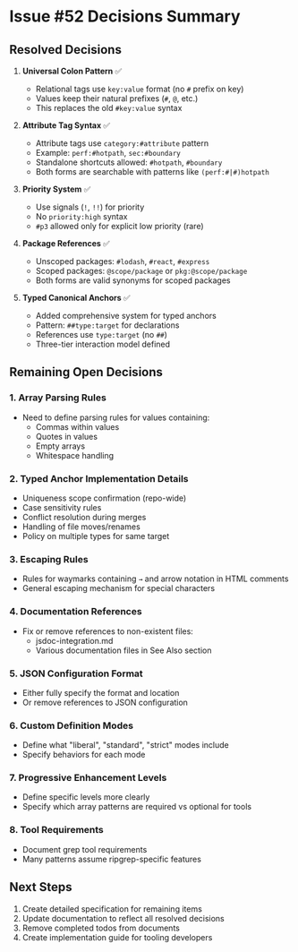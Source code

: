 <!-- tldr ::: Summary of Issue #52 decisions made and remaining items -->

# Issue #52 Decisions Summary

## Resolved Decisions

1. **Universal Colon Pattern** ✅
   - Relational tags use `key:value` format (no `#` prefix on key)
   - Values keep their natural prefixes (`#`, `@`, etc.)
   - This replaces the old `#key:value` syntax

2. **Attribute Tag Syntax** ✅
   - Attribute tags use `category:#attribute` pattern
   - Example: `perf:#hotpath`, `sec:#boundary`
   - Standalone shortcuts allowed: `#hotpath`, `#boundary`
   - Both forms are searchable with patterns like `(perf:#|#)hotpath`

3. **Priority System** ✅
   - Use signals (`!`, `!!`) for priority
   - No `priority:high` syntax
   - `#p3` allowed only for explicit low priority (rare)

4. **Package References** ✅
   - Unscoped packages: `#lodash`, `#react`, `#express`
   - Scoped packages: `@scope/package` or `pkg:@scope/package`
   - Both forms are valid synonyms for scoped packages

5. **Typed Canonical Anchors** ✅
   - Added comprehensive system for typed anchors
   - Pattern: `##type:target` for declarations
   - References use `type:target` (no `##`)
   - Three-tier interaction model defined

## Remaining Open Decisions

### 1. Array Parsing Rules
- Need to define parsing rules for values containing:
  - Commas within values
  - Quotes in values
  - Empty arrays
  - Whitespace handling

### 2. Typed Anchor Implementation Details
- Uniqueness scope confirmation (repo-wide)
- Case sensitivity rules
- Conflict resolution during merges
- Handling of file moves/renames
- Policy on multiple types for same target

### 3. Escaping Rules
- Rules for waymarks containing `→` and arrow notation in HTML comments
- General escaping mechanism for special characters

### 4. Documentation References
- Fix or remove references to non-existent files:
  - jsdoc-integration.md
  - Various documentation files in See Also section

### 5. JSON Configuration Format
- Either fully specify the format and location
- Or remove references to JSON configuration

### 6. Custom Definition Modes
- Define what "liberal", "standard", "strict" modes include
- Specify behaviors for each mode

### 7. Progressive Enhancement Levels
- Define specific levels more clearly
- Specify which array patterns are required vs optional for tools

### 8. Tool Requirements
- Document grep tool requirements
- Many patterns assume ripgrep-specific features

## Next Steps

1. Create detailed specification for remaining items
2. Update documentation to reflect all resolved decisions
3. Remove completed todos from documents
4. Create implementation guide for tooling developers
